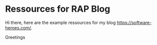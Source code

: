 # Ressources for RAP Blog
Hi there,
here are the example ressources for my blog https://software-heroes.com/.

Greetings
